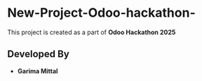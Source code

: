 # New-Project-Odoo-hackathon-
This project is created as a part of **Odoo Hackathon 2025**

## Developed By
- **Garima Mittal**